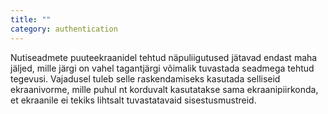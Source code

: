 ```yaml
---
title: ""
category: authentication
---
```

Nutiseadmete puuteekraanidel tehtud näpuliigutused jätavad endast maha jäljed,
mille järgi on vahel tagantjärgi võimalik tuvastada seadmega tehtud tegevusi.
Vajadusel tuleb selle raskendamiseks kasutada selliseid ekraanivorme, mille
puhul nt korduvalt kasutatakse sama ekraanipiirkonda, et ekraanile ei tekiks
lihtsalt tuvastatavaid sisestusmustreid.
